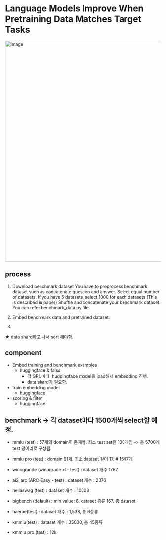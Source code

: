 # Language Models Improve When Pretraining Data Matches Target Tasks
<img width="1115" height="713" alt="image" src="https://github.com/user-attachments/assets/9031b9b1-d6e8-441b-bcf7-6be7b753bda2" />

## process
1. Download benchmark dataset
  You have to preprocess benchmark dataset such as concatenate question and answer.
  Select equal number of datasets. If you have 5 datasets, select 1000 for each datasets (This is described in paper)
  Shuffle and concatenate your benchmark dataset. 
  You can refer benchmark_data.py file.

2. Embed benchmark data and pretrained dataset.
3. 

★ data shard하고 나서 sort 해야함.

## component
- Embed training and benchmark examples
  - huggingface & faiss
    - 각 GPU마다, huggingface model을 load해서 embedding 진행.
    - data shard가 필요함. 
- train embedding model
  - huggingface
- scoring & filter
  - huggingface

## benchmark -> 각 dataset마다 1500개씩 select할 예정.
- mmlu (test) 
  : 57개의 domain이 존재함. 최소 test set은 100개임 -> 총 5700개 test 덩어리로 구성됨.
- mmlu pro (test) 
  : domain 91개. 최소 dataset 길이 17. # 1547개
- winogrande (winograde xl - test) 
  : dataset 개수 1767
- ai2_arc (ARC-Easy - test) 
  : dataset 개수 : 2376
- hellaswag (test)
  : dataset 개수 : 10003
- bigbench (default) 
  : min value: 8. dataset 종류 167. 총 dataset 

- haerae(test)
  : dataset 개수 : 1,538, 총 6종류
- kmmlu(test)
  : dataset 개수 : 35030, 총 45종류
- kmmlu pro (test)
  : 12k 